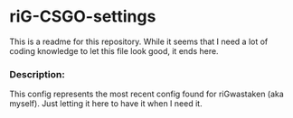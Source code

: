 # riG-CSGO-settings

This is a readme for this repository.
While it seems that I need a lot of coding knowledge to let this file look good, it ends here.




### Description:

This config represents the most recent config found for riGwastaken (aka myself).
Just letting it here to have it when I need it.
